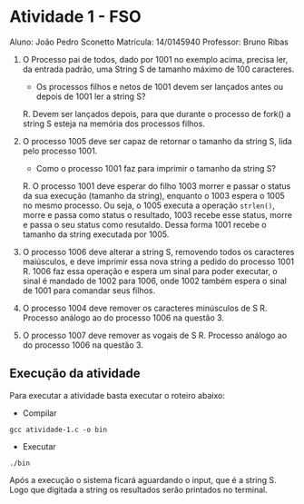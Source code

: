 # Atividade 1 - FSO

Aluno: João Pedro Sconetto
Matrícula: 14/0145940
Professor: Bruno Ribas

1. O Processo pai de todos, dado por 1001 no exemplo acima, precisa ler, da entrada padrão, uma String S de tamanho máximo de 100 caracteres.

   - Os processos filhos e netos de 1001 devem ser lançados antes ou depois de 1001 ler a string S?

   R. Devem ser lançados depois, para que durante o processo de fork() a string S esteja na memória dos processos filhos.

2. O processo 1005 deve ser capaz de retornar o tamanho da string S, lida pelo processo 1001.

   - Como o processo 1001 faz para imprimir o tamanho da string S?

   R. O processo 1001 deve esperar do filho 1003 morrer e passar o status da sua execução (tamanho da string), enquanto o 1003 espera o 1005 no mesmo processo. Ou seja, o 1005 executa a operação `strlen()`, morre e passa como status o resultado, 1003 recebe esse status, morre e passa o seu status como resutaldo. Dessa forma 1001 recebe o tamanho da string executada por 1005.

3. O processo 1006 deve alterar a string S, removendo todos os caracteres maiúsculos, e deve imprimir essa nova string a pedido do processo 1001
   R. 1006 faz essa operação e espera um sinal para poder executar, o sinal é mandado de 1002 para 1006, onde 1002 também espera o sinal de 1001 para comandar seus filhos.

4. O processo 1004 deve remover os caracteres minúsculos de S
   R. Processo análogo ao do processo 1006 na questão 3.

5. O processo 1007 deve remover as vogais de S
   R. Processo análogo ao do processo 1006 na questão 3.

## Execução da atividade

Para executar a atividade basta executar o roteiro abaixo:

- Compilar

```shell
gcc atividade-1.c -o bin
```

- Executar

```shell
./bin
```

Após a execução o sistema ficará aguardando o input, que é a string S. Logo que digitada a string os resultados serão printados no terminal.
